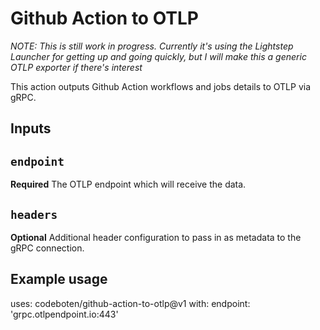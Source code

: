 # Github Action to OTLP

*NOTE: This is still work in progress. Currently it's using the Lightstep Launcher for getting up and going quickly, but I will make this a generic OTLP exporter if there's interest*

This action outputs Github Action workflows and jobs details to OTLP via gRPC.

## Inputs

## `endpoint`

**Required** The OTLP endpoint which will receive the data.

## `headers`

**Optional** Additional header configuration to pass in as metadata to the gRPC connection.

## Example usage

uses: codeboten/github-action-to-otlp@v1
with:
  endpoint: 'grpc.otlpendpoint.io:443'
